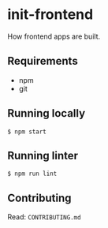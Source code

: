 # init-frontend

How frontend apps are built.

## Requirements

- npm
- git

## Running locally

```
$ npm start
```

## Running linter

```
$ npm run lint
```

## Contributing

Read: `CONTRIBUTING.md`
